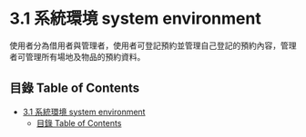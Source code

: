 # 3.1 系統環境 system environment
使用者分為借用者與管理者，使用者可登記預約並管理自己登記的預約內容，管理者可管理所有場地及物品的預約資料。  

## 目錄 Table of Contents
- [3.1 系統環境 system environment](#31-系統環境-system-environment)
  - [目錄 Table of Contents](#目錄-table-of-contents)

